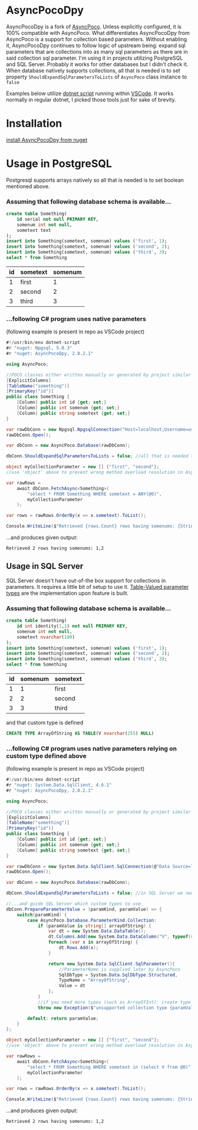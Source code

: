 # AsyncPocoDpy

AsyncPocoDpy is a fork of [AsyncPoco](https://github.com/tmenier/AsyncPoco). Unless explicitly configured, it is 100% compatible with AsyncPoco. What differentiates AsyncPocoDpy from AsyncPoco is a support for collection based parameters. Without enabling it, AsyncPocoDpy continues to follow logic of upstream being: expand sql parameters that are collections into as many sql parameters as there are in said collection sql parameter.
I'm using it in projects utilizing PostgreSQL and SQL Server. Probably it works for other databases but I didn't check it.
When database natively supports collections, all that is needed is to set property `ShouldExpandSqlParametersToLists` of `AsyncPoco` class instance to `false`

Examples below utilize [dotnet script](https://github.com/filipw/dotnet-script) running within [VSCode](https://code.visualstudio.com/). It works normally in regular dotnet, I picked those tools just for sake of brevity.

# Installation

[install AsyncPocoDpy from nuget](https://www.nuget.org/packages/AsyncPocoDpy/)

# Usage in PostgreSQL

Postgresql supports arrays natively so all that is needed is to set boolean mentioned above.

### Assuming that following database schema is available...

```sql
create table Something(
    id serial not null PRIMARY KEY,
    somenum int not null,
    sometext text
);
insert into Something(sometext, somenum) values ('first', 1);
insert into Something(sometext, somenum) values ('second', 2);
insert into Something(sometext, somenum) values ('third', 3);
select * from Something
```

id|sometext|somenum
--|-------|-----
 1|first  |1
 2|second |2
 3|third  |3

### ...following C# program uses native parameters

(following example is present in repo as VSCode project)

```csharp
#!/usr/bin/env dotnet-script
#r "nuget: Npgsql, 5.0.3"
#r "nuget: AsyncPocoDpy, 2.0.2.1"

using AsyncPoco;

//POCO classes either written manually or generated by project similar to https://github.com/d-p-y/PocoSchemaCodeGeneration
[ExplicitColumns]
[TableName("something")]
[PrimaryKey("id")]
public class Something {
    [Column] public int id {get; set;}
    [Column] public int somenum {get; set;}
    [Column] public string sometext {get; set;}
}

var rawDbConn = new Npgsql.NpgsqlConnection("Host=localhost;Username=user;Password=pass;Database=dbname");
rawDbConn.Open();

var dbConn = new AsyncPoco.Database(rawDbConn);

dbConn.ShouldExpandSqlParametersToLists = false; //all that is needed to enable support in PostgreSQL

object myCollectionParameter = new [] {"first", "second"};
//use 'object' above to prevent wrong method overload resolution in AsyncPoco (variable params)

var rawRows = 
    await dbConn.FetchAsync<Something>(
        "select * FROM Something WHERE sometext = ANY(@0)", 
        myCollectionParameter
    );

var rows = rawRows.OrderBy(x => x.sometext).ToList();

Console.WriteLine($"Retrieved {rows.Count} rows having somenums: {String.Join(',', rows.Select(x => x.somenum))}");

```

...and produces given output:
```
Retrieved 2 rows having somenums: 1,2
```

## Usage in SQL Server

SQL Server doesn't have out-of-the box support for collections in parameters. It requires a little bit of setup to use it.
[Table-Valued parameter types](https://docs.microsoft.com/en-us/dotnet/framework/data/adonet/sql/table-valued-parameters) are the implementation upon feature is built.

### Assuming that following database schema is available...


```sql
create table Something(
    id int identity(1,1) not null PRIMARY KEY,
    somenum int not null,
    sometext nvarchar(100)
);
insert into Something(sometext, somenum) values ('first', 1);
insert into Something(sometext, somenum) values ('second', 2);
insert into Something(sometext, somenum) values ('third', 3);
select * from Something
```

id|somenum|sometext
--|-------|--------
1 |	1	  |first
2 |	2	  |second
3 |	3	  |third

and that custom type is defined

```sql
CREATE TYPE ArrayOfString AS TABLE(V nvarchar(255) NULL)
```

### ...following C# program uses native parameters relying on custom type defined above

(following example is present in repo as VSCode project)

```csharp
#!/usr/bin/env dotnet-script
#r "nuget: System.Data.SqlClient, 4.6.1"
#r "nuget: AsyncPocoDpy, 2.0.2.1"

using AsyncPoco;

//POCO classes either written manually or generated by project similar to https://github.com/d-p-y/PocoSchemaCodeGeneration
[ExplicitColumns]
[TableName("something")]
[PrimaryKey("id")]
public class Something {
    [Column] public int id {get; set;}
    [Column] public int somenum {get; set;}
    [Column] public string sometext {get; set;}
}

var rawDbConn = new System.Data.SqlClient.SqlConnection(@"Data Source=localhost\SQLEXPRESS;Initial Catalog=databasename;Integrated security=true");
rawDbConn.Open();

var dbConn = new AsyncPoco.Database(rawDbConn);

dbConn.ShouldExpandSqlParametersToLists = false; //in SQL Server we need to opt-in for feature...

//...and guide SQL Server which custom types to use
dbConn.PrepareParameterValue = (paramKind, paramValue) => {
    switch(paramKind) {
        case AsyncPoco.Database.ParameterKind.Collection:
            if (paramValue is string[] arrayOfString) {
                var dt = new System.Data.DataTable();
                dt.Columns.Add(new System.Data.DataColumn("V", typeof(string)));
                foreach (var x in arrayOfString) {
                    dt.Rows.Add(x);
                }

                return new System.Data.SqlClient.SqlParameter(){
                    //ParameterName is supplied later by AsyncPoco
                    SqlDbType = System.Data.SqlDbType.Structured,
                    TypeName = "ArrayOfString",
                    Value = dt
                };
            }
            //if you need more types (such as ArrayOfInt): create type in T-SQL and add support here
            throw new Exception($"unsupported collection type {paramValue.GetType().FullName}");

        default: return paramValue;
    }
};

object myCollectionParameter = new [] {"first", "second"};
//use 'object' above to prevent wrong method overload resolution in AsyncPoco (variable params)

var rawRows = 
    await dbConn.FetchAsync<Something>(
        "select * FROM Something WHERE sometext in (select V from @0)", 
        myCollectionParameter
    );

var rows = rawRows.OrderBy(x => x.sometext).ToList();

Console.WriteLine($"Retrieved {rows.Count} rows having somenums: {String.Join(',', rows.Select(x => x.somenum))}");
```

...and produces given output:
```
Retrieved 2 rows having somenums: 1,2
```
